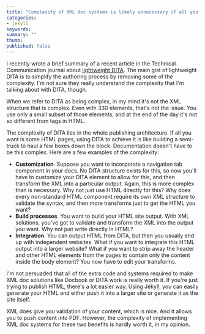 ```yaml
---
title: "Complexity of XML doc systems is likely unnecessary if all you need is HTML"
categories:
- jekyll
keywords: 
summary: ""
thumb:
published: false
---
```


I recently wrote a brief summary of a recent article in the Technical Communication journal about [lightweight DITA](https://idratherbewriting.com/2016/02/23/lightweight-dita-hdita-model/). The main gist of lightweight DITA is to simplify the authoring process by removing some of the complexity. I'm not sure they really understand the complexity that I'm talking about with DITA, though.

When we refer to DITA as being complex, in my mind it's not the XML structure that is complex. Even with 330 elements, that's not the issue. You use only a small subset of those elements, and at the end of the day it's not so different from tags in HTML. 

The complexity of DITA lies in the whole publishing architecture. If all you want is some HTML pages, using DITA to achieve it is like building a semi-truck to haul a few boxes down the block. Documentation doesn't have to be this complex. Here are a few examples of the complexity:

* **Customization**. Suppose you want to incorporate a navigation tab component in your docs. No DITA structure exists for this, so now you'll have to customize your DITA element to allow for this, and then transform the XML into a particular output. Again, this is more complex than is necessary. Why not just use HTML directly for this? Why does every non-standard HTML component require its own XML structure to validate the syntax, and then more transforms just to get the HTML you want?
* **Build processes**. You want to build your HTML site output. With XML solutions, you've got to validate and transform the XML into the output you want. Why not just write directly in HTML?
* **Integration**. You can output HTML from DITA, but then you usually end up with independent websites. What if you want to integrate this HTML output into a larger website? What if you want to strip away the header and other HTML elements from the pages to contain only the content inside the body element? You now have to edit your transforms.

I'm not persuaded that all of the extra code and systems required to make XML doc solutions like Docbook or DITA work is really worth it. If you're just trying to publish HTML, there's a lot easier way. Using Jekyll, you can easily generate your HTML and either push it into a larger site or generate it as the site itself. 

XML does give you validation of your content, which is nice. And it allows you to push content into PDF. However, the complexity of implementing XML doc systems for these two benefits is hardly worth it, in my opinion.
